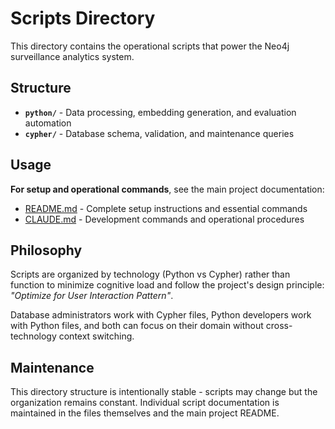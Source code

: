 # Scripts Directory

This directory contains the operational scripts that power the Neo4j surveillance analytics system.

## Structure

- **`python/`** - Data processing, embedding generation, and evaluation automation
- **`cypher/`** - Database schema, validation, and maintenance queries

## Usage

**For setup and operational commands**, see the main project documentation:

- [README.md](../README.md) - Complete setup instructions and essential commands
- [CLAUDE.md](../CLAUDE.md) - Development commands and operational procedures

## Philosophy

Scripts are organized by technology (Python vs Cypher) rather than function to minimize cognitive load and follow the project's design principle: *"Optimize for User Interaction Pattern"*.

Database administrators work with Cypher files, Python developers work with Python files, and both can focus on their domain without cross-technology context switching.

## Maintenance

This directory structure is intentionally stable - scripts may change but the organization remains constant. Individual script documentation is maintained in the files themselves and the main project README.